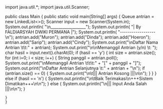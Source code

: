 import java.util.*;
import java.util.Scanner;

public class Main {
    public static void main(String[] args) {
            Queue<String> antrian = new LinkedList<>();
                    Scanner input = new Scanner(System.in);
        System.out.println( "\n__________________");
                System.out.println( "| By FALDIARSYAH DWIKI PERMANA |");
                        System.out.println( "------------------\n");
        antrian.add("Muron");
                antrian.add("Dinda");
                        antrian.add("Hoeron");
                                antrian.add("Sarip");
                                        antrian.add("Cindy");
        System.out.print("\nDaftar Nama Antrian \t\t:" + antrian);
                System.out.print("\n\nMemanggil Antrian (y/n) \t: ");
                        char hasil = input.next().charAt(0);
        if (hasil == 'y') {
                    int size = antrian.size();
                                for (int i=0; i < size; i++) {
                                                String panggil = antrian.poll();
                                                                System.out.print("\nMemanggil Antrian \t\t\t:" + "[" + panggil + "]");
                                                                                System.out.print("\nDaftar Antrian Selanjutnya \t:" + antrian + "\n");
                                                                                                if (antrian.size() == 0) {
                                                                                                                    System.out.print("\n\t||| Antrian Kosong |||\n\n");
                                                                                                                                    }
                                                                                                                                                }
                                                                                                                                                        } else if (hasil == 'n') {
                                                                                                                                                                    System.out.println("\n\tBaik Terimakasi\n+++Sistem Dimatikan+++\n\n");
                                                                                                                                                                            } else {
                                                                                                                                                                                        System.out.println("\n||| Input Anda Salah |||\n\n");
                                                                                                                                                                                                }

    }
    }
